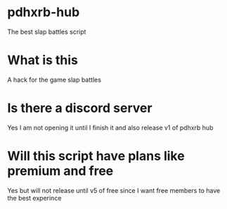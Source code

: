 # pdhxrb-hub
The best slap battles script
# What is this
A hack for the game slap battles
# Is there a discord server
Yes I am not opening it until I finish it and also release v1 of pdhxrb hub
# Will this script have plans like premium and free
Yes but will not release until v5 of free since I want free members to have the best experince


